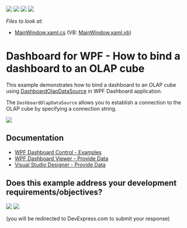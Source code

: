 <!-- default badges list -->
![](https://img.shields.io/endpoint?url=https://codecentral.devexpress.com/api/v1/VersionRange/137495781/18.1.3%2B)
[![](https://img.shields.io/badge/Open_in_DevExpress_Support_Center-FF7200?style=flat-square&logo=DevExpress&logoColor=white)](https://supportcenter.devexpress.com/ticket/details/T830572)
[![](https://img.shields.io/badge/📖_How_to_use_DevExpress_Examples-e9f6fc?style=flat-square)](https://docs.devexpress.com/GeneralInformation/403183)
[![](https://img.shields.io/badge/💬_Leave_Feedback-feecdd?style=flat-square)](#does-this-example-address-your-development-requirementsobjectives)
<!-- default badges end -->
<!-- default file list -->
*Files to look at*:

* [MainWindow.xaml.cs](./CS/WpfDashboard_OlapDataProvider/MainWindow.xaml.cs) (VB: [MainWindow.xaml.vb](./VB/WpfDashboard_OlapDataProvider/MainWindow.xaml.vb))
<!-- default file list end -->

# Dashboard for WPF - How to bind a dashboard to an OLAP cube

This example demonstrates how to bind a dashboard to an OLAP cube using [DashboardOlapDataSource](
https://docs.devexpress.com/Dashboard/DevExpress.DashboardCommon.DashboardOlapDataSource) in WPF Dashboard 
application.

The `DashboardOlapDataSource` allows you to establish a connection to the OLAP cube by specifying a connection string.

![](https://github.com/DevExpress-Examples/wpf-dashboard-olap-data-provider/blob/18.1.3%2B/images/wpfdashboard-olapdataprovider.png)

## Documentation
- [WPF Dashboard Control - Examples](https://docs.devexpress.com/Dashboard/400068/examples/wpf-control-examples)
- [WPF Dashboard Viewer - Provide Data](https://docs.devexpress.com/Dashboard/119901/wpf-viewer/providing-data)
- [Visual Studio Designer - Provide Data](https://docs.devexpress.com/Dashboard/18295/wpf-viewer/create-dashboards-in-the-visual-studio-designer/provide-data)
<!-- feedback -->
## Does this example address your development requirements/objectives?

[<img src="https://www.devexpress.com/support/examples/i/yes-button.svg"/>](https://www.devexpress.com/support/examples/survey.xml?utm_source=github&utm_campaign=wpf-dashboard-olap-data-provider&~~~was_helpful=yes) [<img src="https://www.devexpress.com/support/examples/i/no-button.svg"/>](https://www.devexpress.com/support/examples/survey.xml?utm_source=github&utm_campaign=wpf-dashboard-olap-data-provider&~~~was_helpful=no)

(you will be redirected to DevExpress.com to submit your response)
<!-- feedback end -->
